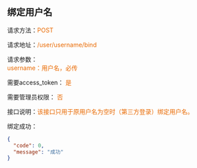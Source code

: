 ## 绑定用户名

<p>请求方法：<span style="color:#e96900">POST</p>
<p>请求地址：<span style="color:#e96900">/user/username/bind</span></p>
<p>请求参数：
<br>
<span style="color:#e96900">username：用户名，必传</span>
</p>
<p>需要access_token： <span style="color:#e96900">是</span></p>
<p>需要管理员权限： <span style="color:#e96900">否</span></p>
<p>接口说明：<span style="color:#e96900">该接口只用于原用户名为空时（第三方登录）绑定用户名。</span></p>
<p></p>
绑定成功：

```json
{
  "code": 0,
  "message": "成功"
}
```